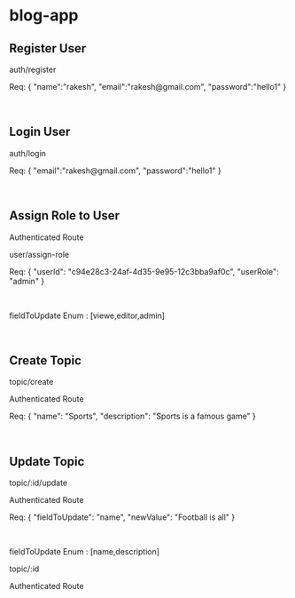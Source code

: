 # blog-app

<h2>Register User</h2>
<p>auth/register</p>
<p>Req:
  {
      "name":"rakesh",
      "email":"rakesh@gmail.com",
      "password":"hello1"
  }
</p>
<br>
<h2>Login User</h2>
<p>auth/login</p>
<p>Req:
  {
      "email":"rakesh@gmail.com",
      "password":"hello1"
  }
</p>
<br>
<h2>Assign Role to User</h2>
Authenticated Route
<p>user/assign-role</p>
<p>Req:
  {
    "userId": "c94e28c3-24af-4d35-9e95-12c3bba9af0c",
    "userRole": "admin"
  }  
</p>
<br>
<p>fieldToUpdate Enum : [viewe,editor,admin]</p>
<br>
<h2>Create Topic</h2>
<p>topic/create</p>
Authenticated Route
<p>Req:
  {
    "name": "Sports",
    "description": "Sports is a famous game"
}
</p>
<br>
<h2>Update Topic</h2>
<p>topic/:id/update</p>
Authenticated Route
<p>Req:
   {
      "fieldToUpdate": "name",
      "newValue": "Football is all"
  }
</p><br>
<p>fieldToUpdate Enum : [name,description]</p>

<p>topic/:id</p>
Authenticated Route


